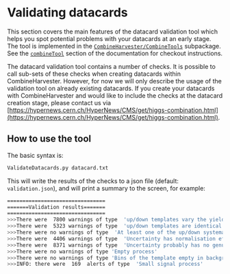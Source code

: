 # Validating datacards

This section covers the main features of the datacard validation tool which helps you spot potential problems with your datacards at an early stage. The tool is implemented
in the [`CombineHarvester/CombineTools`](https://github.com/cms-analysis/CombineHarvester/blob/master/CombineTools) subpackage. See the [`combineTool`](/part1/gettingstarted#combine-tool) 
section of the documentation for checkout instructions.

The datacard validation tool contains a number of checks. It is possible to call sub-sets of these checks when creating datacards within CombineHarvester. However, for now we will only
describe the usage of the validation tool on already existing datacards. If you create your datacards with CombineHarvester and would like to include the checks at the datacard creation
stage, please contact us via [https://hypernews.cern.ch/HyperNews/CMS/get/higgs-combination.html](https://hypernews.cern.ch/HyperNews/CMS/get/higgs-combination.html).


## How to use the tool

The basic syntax is:

```sh
ValidateDatacards.py datacard.txt
```

This will write the results of the checks to a json file (default: `validation.json`), and will print a summary to the screen, for example:

```sh
================================
=======Validation results=======
================================
>>>There were  7800 warnings of type  'up/down templates vary the yield in the same direction'
>>>There were  5323 warnings of type  'up/down templates are identical'
>>>There were no warnings of type  'At least one of the up/down systematic uncertainty templates is empty'
>>>There were  4406 warnings of type  'Uncertainty has normalisation effect of more than 10.0%'
>>>There were  8371 warnings of type  'Uncertainty probably has no genuine shape effect'
>>>There were no warnings of type 'Empty process'
>>>There were no warnings of type 'Bins of the template empty in background'
>>>INFO: there were  169  alerts of type  'Small signal process'
```
